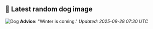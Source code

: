 ## 🐶 Latest random dog image
![Dog](https://images.dog.ceo/breeds/dingo/n02115641_8682.jpg)
**Advice:** "Winter is coming."
*Updated: 2025-09-28 07:30 UTC*
